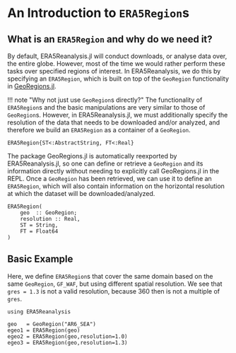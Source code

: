 # An Introduction to `ERA5Region`s

## What is an `ERA5Region` and why do we need it?

By default, ERA5Reanalysis.jl will conduct downloads, or analyse data over, the entire globe.  However, most of the time we would rather perform these tasks over specified regions of interest.  In ERA5Reanalysis, we do this by specifying an `ERA5Region`, which is built on top of the `GeoRegion` functionality in [GeoRegions.jl](https://github.com/JuliaClimate/GeoRegions.jl).

!!! note "Why not just use `GeoRegion`s directly?"
    The functionality of `ERA5Region`s and the basic manipulations are very similar to those of `GeoRegion`s.  However, in ERA5Reanalysis.jl, we must additionally specify the resolution of the data that needs to be downloaded and/or analyzed, and therefore we build an `ERA5Region` as a container of a `GeoRegion`.

```@docs
ERA5Region{ST<:AbstractString, FT<:Real}
```

The package GeoRegions.jl is automatically reexported by ERA5Reanalysis.jl, so one can define or retrieve a `GeoRegion` and its information directly without needing to explicitly call GeoRegions.jl in the REPL.  Once a `GeoRegion` has been retrieved, we can use it to define an `ERA5Region`, which will also contain information on the horizontal resolution at which the dataset will be downloaded/analyzed.

```@docs
ERA5Region(
    geo  :: GeoRegion;
    resolution :: Real,
    ST = String,
    FT = Float64
)
```

## Basic Example

Here, we define `ERA5Region`s that cover the same domain based on the same `GeoRegion`, `GF_WAF`, but using different spatial resolution.  We see that `gres = 1.3` is not a valid resolution, because 360 then is not a multiple of `gres`.

```@repl
using ERA5Reanalysis

geo   = GeoRegion("AR6_SEA")
egeo1 = ERA5Region(geo)
egeo2 = ERA5Region(geo,resolution=1.0)
egeo3 = ERA5Region(geo,resolution=1.3)
```